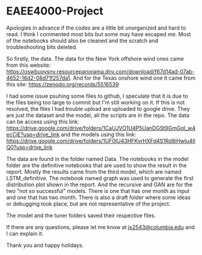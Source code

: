 # EAEE4000-Project

Apologies in advance if the codes are a little bit unorganized and hard to read. I think I commented most bits but some may have escaped me. Most of the notebooks should also be cleaned and the scratch and troubleshooting bits deleted.

So firstly, the data. The data for the New York offshore wind ones came from this website: https://oswbuoysny.resourcepanorama.dnv.com/download/f67d14ad-07ab-4652-16d2-08d71f257da1. And for the Texas onshore wind one it came from this site: https://zenodo.org/records/5516539

I had some issue psuhing some files to github, I speculate that it is due to the files being too large to commit but I'm still working on it. If this is not resolved, the files I had trouble upload are uploaded to google drive. They are just the dataset and the model, all the scripts are in the repo. The data can be access using this link: https://drive.google.com/drive/folders/1CaUJVO1U4P5UanDGSt9GmGqI_w4ecCjE?usp=drive_link and the models using this link: https://drive.google.com/drive/folders/1UF0IU43HFKvrHXFd4S1Rd8iHwIu4IIQ0?usp=drive_link

The data are found in the folder named Data. The notebooks in the model folder are the definitive notebooks that are used to show the result in the report. Mostly the results came from the third model, which are named LSTM_definitive. The notebook named graph was used to generate the first distribution plot shown in the report. And the recursive and GAN are for the two "not so successful" models. There is one that has one month as input and one that has two month. There is also a draft folder where some ideas or debugging took place, but are not representative of the project.

The model and the tuner folders saved their respective files. 

If there are any questions, please let me know at jx2543@columbia.edu and I can explain it. 

Thank you and happy holidays.
